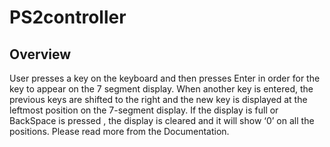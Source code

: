 # PS2controller
## Overview
User presses a key on the keyboard and then presses Enter in order for the key to appear on the 7
segment display. When another key is entered, the previous keys are shifted to the right and the new key is 
displayed at the leftmost position on the 7-segment display.  If the display is full or BackSpace is pressed , the 
display is cleared and it will show ‘0’ on all the positions. 
Please read more from the Documentation. 
